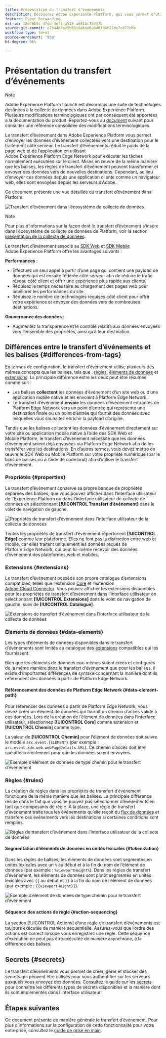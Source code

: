 ```yaml
---
title: Présentation du transfert dʼévénements
description: Découvrez Adobe Experience Platform, qui vous permet dʼutiliser Platform Edge Network afin dʼexécuter des tâches sans modifier votre implémentation de balises.
feature: Event Forwarding
exl-id: 18e76b9c-4fdd-4eff-a515-a681bc78d37b
source-git-commit: c7344d0ac5b65c6abae6a040304f27dc7cd77cbb
workflow-type: tm+mt
source-wordcount: '959'
ht-degree: 96%

---
```


# Présentation du transfert dʼévénements

>[!NOTE]
>
>Adobe Experience Platform Launch est désormais une suite de technologies destinées à la collecte de données dans Adobe Experience Platform. Plusieurs modifications terminologiques ont par conséquent été apportées à la documentation du produit. Reportez-vous au [document](../../term-updates.md) suivant pour consulter une référence consolidée des modifications terminologiques.

Le transfert d’événement dans Adobe Experience Platform vous permet d’envoyer les données d’événement collectées vers une destination pour le traitement côté serveur. Le transfert dʼévénements réduit le poids de la page web et de lʼapplication en utilisant Adobe Experience Platform Edge Network pour exécuter les tâches normalement exécutées sur le client. Mises en œuvre de la même manière que les balises, les règles de transfert d’événement peuvent transformer et envoyer des données vers de nouvelles destinations. Cependant, au lieu d’envoyer ces données depuis une application cliente comme un navigateur web, elles sont envoyées depuis les serveurs d’Adobe.

Ce document présente une vue détaillée du transfert d’événement dans Platform.

![Transfert d’événement dans l’écosystème de collecte de données](../../../collection/images/home/event-forwarding.png)

>[!NOTE]
>
>Pour plus d’informations sur la façon dont le transfert d’événement s’insère dans l’écosystème de collecte de données de Platform, voir la section [présentation de la collecte de données](../../../collection/home.md).

Le transfert d’événement associé au [SDK Web](../../../edge/home.md) et [SDK Mobile](https://aep-sdks.gitbook.io/docs/) Adobe Experience Platform offre les avantages suivants :

**Performances** :

* Effectuez un seul appel à partir d’une page qui contient une payload de données qui est ensuite fédérée côté serveur afin de réduire le trafic réseau côté client et offrir une expérience plus rapide aux clients.
* Réduisez le temps nécessaire au chargement des pages web pour améliorer les performances du site.
* Réduisez le nombre de technologies requises côté client pour offrir votre expérience et envoyer des données vers de nombreuses destinations.

**Gouvernance des données** :

* Augmentez la transparence et le contrôle relatifs aux données envoyées vers l’ensemble des propriétés, ainsi qu’à leur destination.

## Différences entre le transfert dʼévénements et les balises {#differences-from-tags}

En termes de configuration, le transfert d’événement utilise plusieurs des mêmes concepts que les balises, tels que : [règles](../managing-resources/rules.md), [éléments de données](../managing-resources/data-elements.md) et [extensions](../managing-resources/extensions/overview.md). La principale différence entre les deux peut être résumée comme suit :

* Les balises **collectent** les données d’événement d’un site web ou d’une application mobile native et les envoient à Platform Edge Network.
* Le transfert d’événement **envoie** les données d’événement entrantes de Platform Edge Network vers un point d’entrée qui représente une destination finale ou un point d’entrée qui fournit des données avec lesquelles vous souhaitez enrichir la payload d’origine.

Tandis que les balises collectent les données d’événement directement sur votre site ou application mobile native à l’aide des SDK Web et Mobile Platform, le transfert d’événement nécessite que les données d’événement soient déjà envoyées via Platform Edge Network afin de les transférer vers les destinations. En d’autres termes, vous devez mettre en œuvre le SDK Web ou Mobile Platform sur votre propriété numérique (par le biais de balises ou à l’aide de code brut) afin d’utiliser le transfert d’événement.

### Propriétés {#properties}

Le transfert d’événement conserve sa propre banque de propriétés séparées des balises, que vous pouvez afficher dans l’interface utilisateur de l’Experience Platform ou dans l’interface utilisateur de collecte de données en sélectionnant **[!UICONTROL Transfert d’événement]** dans le volet de navigation de gauche.

![Propriétés de transfert d’événement dans l’interface utilisateur de la collecte de données](../../images/ui/event-forwarding/overview/properties.png)

Toutes les propriétés de transfert d’événement répertorient **[!UICONTROL Edge]** comme leur plateforme. Elles ne font pas la distinction entre web et mobile, car elles traitent uniquement les données reçues de Platform Edge Network, qui peut lui-même recevoir des données d’événement des plateformes web et mobiles.

### Extensions {#extensions}

Le transfert d’événement possède son propre catalogue d’extensions compatibles, telles que l’extension [Core](../../extensions/server/core/overview.md) et l’extension [Adobe Cloud Connector](../../extensions/server/cloud-connector/overview.md). Vous pouvez afficher les extensions disponibles pour les propriétés de transfert d’événement dans l’interface utilisateur en sélectionnant **[!UICONTROL Extensions]** dans le volet de navigation de gauche, suivi de **[!UICONTROL Catalogue]**.

![Extensions de transfert d’événement dans l’interface utilisateur de la collecte de données](../../images/ui/event-forwarding/overview/extensions.png)

### Éléments de données {#data-elements}

Les types d’éléments de données disponibles dans le transfert d’événements sont limités au catalogue des [extensions](#extensions) compatibles qui les fournissent.

Bien que les éléments de données eux-mêmes soient créés et configurés de la même manière dans le transfert d’événement que pour les balises, il existe d’importantes différences de syntaxe concernant la manière dont ils référencent des données à partir de Platform Edge Network.

#### Référencement des données de Platform Edge Network {#data-element-path}

Pour référencer des données à partir de Platform Edge Network, vous devez créer un élément de données qui fournit un chemin d’accès valide à ces données. Lors de la création de l’élément de données dans l’interface utilisateur, sélectionnez **[!UICONTROL Core]** comme extension et **[!UICONTROL Chemin]** comme type.

La valeur de **[!UICONTROL Chemin]** pour l’élément de données doit suivre le modèle `arc.event.{ELEMENT}` (par exemple : `arc.event.xdm.web.webPageDetails.URL`). Ce chemin d’accès doit être spécifié correctement pour que les données soient envoyées.

![Exemple d’élément de données de type chemin pour le transfert d’événement](../../images/ui/event-forwarding/overview/data-reference.png)

### Règles {#rules}

La création de règles dans les propriétés de transfert d’événement fonctionne de la même manière que les balises. La principale différence réside dans le fait que vous ne pouvez pas sélectionner d’événements en tant que composants de règle. À la place, une règle de transfert d’événement traite tous les événements qu’elle reçoit du [flux de données](../../../edge/datastreams/overview.md) et transfère ces événements vers les destinations si certaines conditions sont remplies.

![Règles de transfert d’événement dans l’interface utilisateur de la collecte de données](../../images/ui/event-forwarding/overview/rules.png)

#### Segmentation d’éléments de données en unités lexicales {#tokenization}

Dans les règles de balises, les éléments de données sont segmentés en unités lexicales avec un `%` au début et à la fin du nom de l’élément de données (par exemple : `%viewportHeight%`). Dans les règles de transfert d’événement, les éléments de données sont plutôt segmentés en unités lexicales avec `{{` au début et `}}` à la fin du nom de l’élément de données (par exemple : `{{viewportHeight}}`).

![Exemple d’élément de données de type chemin pour le transfert d’événement](../../images/ui/event-forwarding/overview/tokenization.png)

#### Séquence des actions de règle {#action-sequencing}

La section [!UICONTROL Actions] d’une règle de transfert d’événements est toujours exécutée de manière séquentielle. Assurez-vous que l’ordre des actions est correct lorsque vous enregistrez une règle. Cette séquence d’exécution ne peut pas être exécutée de manière asynchrone, à la différence des balises.

## Secrets {#secrets}

Le transfert d’événements vous permet de créer, gérer et stocker des secrets qui peuvent être utilisés pour vous authentifier sur les serveurs auxquels vous envoyez des données. Consultez le guide sur les [secrets](./secrets.md) pour connaître les différents types de secrets disponibles et la manière dont ils sont implémentés dans l’interface utilisateur.

## Étapes suivantes

Ce document présente de manière générale le transfert d’événement. Pour plus d’informations sur la configuration de cette fonctionnalité pour votre entreprise, consultez le [guide de prise en main](./getting-started.md).
